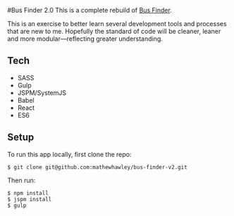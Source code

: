 #Bus Finder 2.0
This is a complete rebuild of [Bus Finder](https://github.com/mathewhawley/bus_finder).

This is an exercise to better learn several development tools and processes that are new to me. Hopefully the standard of code will be cleaner, leaner and more modular—reflecting greater understanding.

## Tech

* SASS
* Gulp
* JSPM/SystemJS
* Babel
* React
* ES6

## Setup

To run this app locally, first clone the repo:

```
$ git clone git@github.com:mathewhawley/bus-finder-v2.git
```
Then run:

```
$ npm install
$ jspm install
$ gulp
```